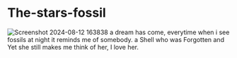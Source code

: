 # The-stars-fossil

![Screenshot 2024-08-12 163838](https://github.com/user-attachments/assets/5580c99e-5a93-4354-9d4a-f863fd7c03da)
a dream has come, everytime when i see fossils at night it reminds me of somebody. a Shell who was Forgotten and Yet she still makes me think of her, 
I love her.

